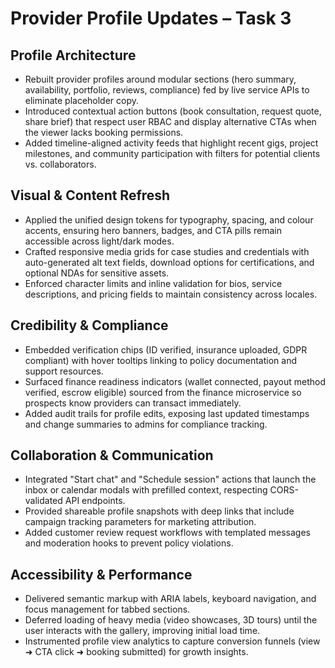 # Provider Profile Updates – Task 3

## Profile Architecture
- Rebuilt provider profiles around modular sections (hero summary, availability, portfolio, reviews, compliance) fed by live service APIs to eliminate placeholder copy.
- Introduced contextual action buttons (book consultation, request quote, share brief) that respect user RBAC and display alternative CTAs when the viewer lacks booking permissions.
- Added timeline-aligned activity feeds that highlight recent gigs, project milestones, and community participation with filters for potential clients vs. collaborators.

## Visual & Content Refresh
- Applied the unified design tokens for typography, spacing, and colour accents, ensuring hero banners, badges, and CTA pills remain accessible across light/dark modes.
- Crafted responsive media grids for case studies and credentials with auto-generated alt text fields, download options for certifications, and optional NDAs for sensitive assets.
- Enforced character limits and inline validation for bios, service descriptions, and pricing fields to maintain consistency across locales.

## Credibility & Compliance
- Embedded verification chips (ID verified, insurance uploaded, GDPR compliant) with hover tooltips linking to policy documentation and support resources.
- Surfaced finance readiness indicators (wallet connected, payout method verified, escrow eligible) sourced from the finance microservice so prospects know providers can transact immediately.
- Added audit trails for profile edits, exposing last updated timestamps and change summaries to admins for compliance tracking.

## Collaboration & Communication
- Integrated "Start chat" and "Schedule session" actions that launch the inbox or calendar modals with prefilled context, respecting CORS-validated API endpoints.
- Provided shareable profile snapshots with deep links that include campaign tracking parameters for marketing attribution.
- Added customer review request workflows with templated messages and moderation hooks to prevent policy violations.

## Accessibility & Performance
- Delivered semantic markup with ARIA labels, keyboard navigation, and focus management for tabbed sections.
- Deferred loading of heavy media (video showcases, 3D tours) until the user interacts with the gallery, improving initial load time.
- Instrumented profile view analytics to capture conversion funnels (view ➜ CTA click ➜ booking submitted) for growth insights.
